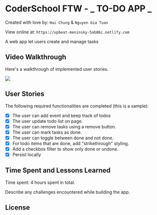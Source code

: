 # CoderSchool FTW - _ TO-DO APP _

Created with love by: `Hai Chung` & `Nguyen Gia Tuan`

View online at: `https://upbeat-meninsky-5ab86c.netlify.com`

A web app let users create and manage tasks

## Video Walkthrough

Here's a walkthrough of implemented user stories.

![](https://i.imgur.com/6foM1ZJ.gif)


## User Stories

The following required functionalities are completed (this is a sample):

-   [x] The user can add event and keep track of todos
-   [x] The user update todo list on page.
-   [x] The user can remove tasks using a remove button.
-   [x] The user can mark tasks as done.
-   [x] The user can toggle between done and not done.
-   [x] For todo items that are done, add "strikethrough" styling.
-   [x] Add a checkbox filter to show only done or undone.
-   [x] Persist locally

## Time Spent and Lessons Learned

Time spent: 4 hours spent in total.

Describe any challenges encountered while building the app.

## License

